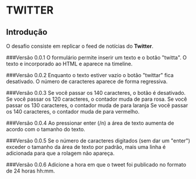 # TWITTER

## Introdução

O desafio consiste em replicar o feed de notícias do **Twitter**.

###Versão 0.0.1
O formulário permite inserir um texto e o botão "twitta".
O texto e incorporado ao HTML e aparece na timeline.

###Versão 0.0.2
Enquanto o texto estiver vazio o botão "twittar" fica desativado.
O número de caracteres aparece de forma regressiva.

###Versão 0.0.3
Se você passar os 140 caracteres, o botão é desativado.
Se você passar os 120 caracteres, o contador muda de para rosa.
Se você passar os 130 caracteres, o contador muda de para laranja
Se você passar os 140 caracteres, o contador muda de para vermelho.

###Versão 0.0.4
Ao pressionar enter (/n) a área de texto aumenta de acordo com o tamanho do texto.

###Versão 0.0.5
Se o número de caracteres digitados (sem dar um "enter") exceder o tamanho da área de texto por padrão, mais uma linha é adicionada para que a rolagem não apareça.

###Versão 0.0.6
Adicione a hora em que o tweet foi publicado no formato de 24 horas hh:mm.


